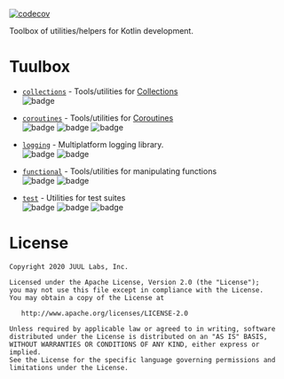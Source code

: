 [![codecov](https://codecov.io/gh/JuulLabs/tuulbox/branch/main/graph/badge.svg?token=24ilSLPwN2)](https://codecov.io/gh/JuulLabs/tuulbox)

Toolbox of utilities/helpers for Kotlin development.

# Tuulbox

- [`collections`](collections) - Tools/utilities for [Collections]  
![badge][badge-jvm]

- [`coroutines`](coroutines) - Tools/utilities for [Coroutines]  
![badge][badge-js]
![badge][badge-jvm]
![badge][badge-mac]

- [`logging`](logging) - Multiplatform logging library.  
![badge][badge-js]
![badge][badge-jvm]

- [`functional`](functional) - Tools/utilities for manipulating functions  
![badge][badge-js]
![badge][badge-jvm]

- [`test`](test) - Utilities for test suites  
![badge][badge-js]
![badge][badge-jvm]
![badge][badge-mac]

# License

```
Copyright 2020 JUUL Labs, Inc.

Licensed under the Apache License, Version 2.0 (the "License");
you may not use this file except in compliance with the License.
You may obtain a copy of the License at

   http://www.apache.org/licenses/LICENSE-2.0

Unless required by applicable law or agreed to in writing, software
distributed under the License is distributed on an "AS IS" BASIS,
WITHOUT WARRANTIES OR CONDITIONS OF ANY KIND, either express or implied.
See the License for the specific language governing permissions and
limitations under the License.
```


[Collections]: https://kotlinlang.org/docs/reference/collections-overview.html
[Coroutines]: https://kotlinlang.org/docs/reference/coroutines-overview.html

[badge-android]: http://img.shields.io/badge/platform-android-6EDB8D.svg?style=flat
[badge-ios]: http://img.shields.io/badge/platform-ios-CDCDCD.svg?style=flat
[badge-js]: http://img.shields.io/badge/platform-js-F8DB5D.svg?style=flat
[badge-jvm]: http://img.shields.io/badge/platform-jvm-DB413D.svg?style=flat
[badge-linux]: http://img.shields.io/badge/platform-linux-2D3F6C.svg?style=flat
[badge-windows]: http://img.shields.io/badge/platform-windows-4D76CD.svg?style=flat
[badge-mac]: http://img.shields.io/badge/platform-macos-111111.svg?style=flat
[badge-watchos]: http://img.shields.io/badge/platform-watchos-C0C0C0.svg?style=flat
[badge-tvos]: http://img.shields.io/badge/platform-tvos-808080.svg?style=flat
[badge-wasm]: https://img.shields.io/badge/platform-wasm-624FE8.svg?style=flat
